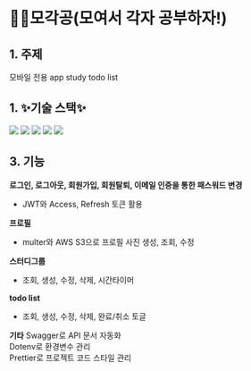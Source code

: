 # ✍🏼모각공(모여서 각자 공부하자!)

## 1. 주제
   모바일 전용 app study todo list

## 1. ✨기술 스택✨<br>

<div>
  <img src="https://img.shields.io/badge/javascript-F7DF1E?style=for-the-badge&logo=javascript&logoColor=white"> 
  <img src="https://img.shields.io/badge/node.js-339933?style=for-the-badge&logo=Node.js&logoColor=white">
  <img src="https://img.shields.io/badge/express-000000?style=for-the-badge&logo=express&logoColor=white">
  <img src="https://img.shields.io/badge/MySQL-4479A1?style=for-the-badge&logo=MySQL&logoColor=white">
  <img src="https://img.shields.io/badge/amazonaws-232F3E?style=for-the-badge&logo=amazonaws&logoColor=white">
</div>

## 3. 기능
**로그인, 로그아웃, 회원가입, 회원탈퇴, 이메일 인증을 통한 패스워드 변경**
- JWT와 Access, Refresh 토큰 활용

**프로필**
- multer와 AWS S3으로 프로필 사진 생성, 조회, 수정 

**스터디그룹**
- 조회, 생성, 수정, 삭제, 시간타이머

**todo list**
- 조회, 생성, 수정, 삭제, 완료/취소 토글


**기타**
Swagger로 API 문서 자동화<br>
Dotenv로 환경변수 관리<br>
Prettier로 프로젝트 코드 스타일 관리
